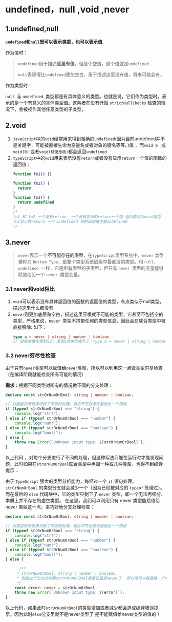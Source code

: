 # undefined，null ,void ,never

## 1.undefined,null

**`undefined`和`null`既可以表示类型，也可以表示值**.

作为值时：

> `undefined`用于描述**这里有值**，但是个空值，这个值就是`undefined` <br />
>
> `null`表现得比`undefined`更加空白，用于描述这里没有值，将来可能会有...

作为类型时：

`null `与 `undefined `类型都是有具体意义的类型。也就是说，它们作为类型时，表示的是一个有意义的具体类型值。这两者在没有开启 `strictNullChecks` 检查的情况下，会被视作其他任意类型的子类型，

## 2.void

1. `javaScript`中的`void`经常用来得到准确的`undefined`(因为目前undefined并不是关键字，可能被直接生命为变量名或者对象的键名等等..)值  ，而`void 0 ` 或 `void(0)` 或者`void(随便是啥)`都会返回`undefined`
2. `typeScript`中的`void`用来表示没有`return`或者没有显示`return`一个值的函数的返回值：
   ```typescript
   function fn1() {}

   function fn2() {
     return
   }
   function fn3() {
     return undefined
   }
   /*
   fn1 和 fn2 一个没有retrun  一个没有显示的return一个值 返回值均为void类型
   fn3显示的return 一个 undefined 他的返回值才是undefined
   */
   ```

## 3.never

> `never`表示一个**不可能存在的类型**，在`typeScript`类型系统中，`never` 类型被称为 `Bottom Type`，是整个类型系统层级中最底层的类型。和 `null`、`undefined `一样，它是所有类型的子类型，但只有 `never `类型的变量能够赋值给另一个 `never `类型变量。

### 3.1 never和void相比

1. `void`可以表示没有具体返回值的函数的返回值的类型，有点类似于null类型，描述这里什么都没有
2. `never`则更加底层和空白，描述这里压根就不可能的类型，它甚至不包括空的类型，严格来说，`never `类型不携带任何的类型信息，因此会在联合类型中被直接移除: 如下：
   ```typescript
   type a = never | string | number | boolean
   // 鼠标放置在类型a上，发现a的类型成为了：type a = never | string | number | boolean
   ```

### 3.2 never穷尽性检查

由于只有`never`类型可以赋值给`never`类型，所以可以利用这一点做类型穷尽检查（在编译阶段就能检查所有可能的情况）

**需求**：根据不同类型对所有的情况做不同的分支处理：

```typescript
declare const strOrNumOrBool: string | number | boolean;

// 对类型的所有情况做了不同的处理，最后不符合条件就抛出一个错误
if (typeof strOrNumOrBool === "string") {
    console.log("str!");
} else if (typeof strOrNumOrBool === "number") {
    console.log("num!");
} else if (typeof strOrNumOrBool === "boolean") {
    console.log("bool!");
} else {
    throw new Error(`Unknown input type: ${strOrNumOrBool}`);
}
```

以上代码 ，对每个分支进行了不同的处理，但这种写法只能在运行时才能发现问题，此时如果在`strOrNumOrBool`联合类型中再加一种或几种类型，也得不到编译提示...

由于 `TypeScript` 强大的类型分析能力，每经过一个 `if` 语句处理，`strOrNumOrBool` 的类型分支就会减少一个（因为已经被对应的 `typeof` 处理过）。
而在最后的 `else` 代码块中，它的类型只剩下了 `never` 类型，即一个无法再细分、本质上并不存在的虚空类型。
在这里，我们可以利用只有 never 类型能赋值给 never 类型这一点，来巧妙地分支处理检查：

```typescript
declare const strOrNumOrBool: string | number | boolean;

// 对类型的所有情况做了不同的处理，最后不符合条件就抛出一个错误
if (typeof strOrNumOrBool === "string") {
    console.log("str!");
} else if (typeof strOrNumOrBool === "number") {
    console.log("num!");
} else if (typeof strOrNumOrBool === "boolean") {
    console.log("bool!");
} else {

      /**
     * strOrNumOrBool: string | number | boolean,
     * 到达这个分支的时候strOrNumOrBool类型已经是never了  所以他可以赋值给一个never类型的值
     */
    const error: never = strOrNumOrBool
    throw new Error(`Unknown input type: ${error}`);
}
```

以上代码，如果此时`strOrNumOrBool`的类型增加或者减少都会造成编译错误提示，因为此时`else`分支里就不是never类型了
是不能赋值给never类型的值的！
